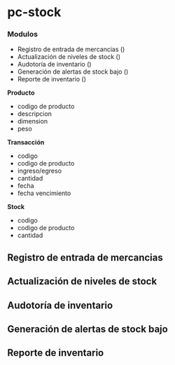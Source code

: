 # pc-stock

### Modulos
- Registro de entrada de mercancias ()
- Actualización de niveles de stock () 
- Audotoría de inventario ()
- Generación de alertas de stock bajo ()
- Reporte de inventario ()


**Producto**
- codigo de producto
- descripcion
- dimension
- peso

**Transacción**
- codigo
- codigo de producto
- ingreso/egreso
- cantidad
- fecha
- fecha vencimiento

**Stock**
- codigo
- codigo de producto
- cantidad

## Registro de entrada de mercancias 
## Actualización de niveles de stock 
## Audotoría de inventario
## Generación de alertas de stock bajo
## Reporte de inventario




 
